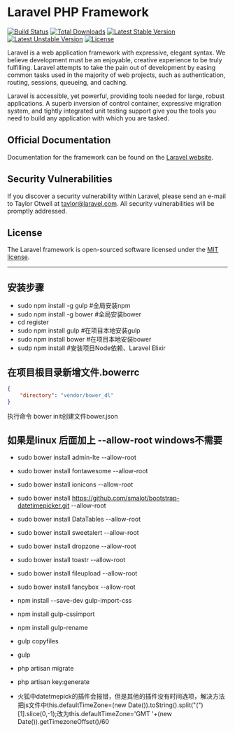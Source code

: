 # Laravel PHP Framework

[![Build Status](https://travis-ci.org/laravel/framework.svg)](https://travis-ci.org/laravel/framework)
[![Total Downloads](https://poser.pugx.org/laravel/framework/d/total.svg)](https://packagist.org/packages/laravel/framework)
[![Latest Stable Version](https://poser.pugx.org/laravel/framework/v/stable.svg)](https://packagist.org/packages/laravel/framework)
[![Latest Unstable Version](https://poser.pugx.org/laravel/framework/v/unstable.svg)](https://packagist.org/packages/laravel/framework)
[![License](https://poser.pugx.org/laravel/framework/license.svg)](https://packagist.org/packages/laravel/framework)

Laravel is a web application framework with expressive, elegant syntax. We believe development must be an enjoyable, creative experience to be truly fulfilling. Laravel attempts to take the pain out of development by easing common tasks used in the majority of web projects, such as authentication, routing, sessions, queueing, and caching.

Laravel is accessible, yet powerful, providing tools needed for large, robust applications. A superb inversion of control container, expressive migration system, and tightly integrated unit testing support give you the tools you need to build any application with which you are tasked.

## Official Documentation

Documentation for the framework can be found on the [Laravel website](http://laravel.com/docs).


## Security Vulnerabilities

If you discover a security vulnerability within Laravel, please send an e-mail to Taylor Otwell at taylor@laravel.com. All security vulnerabilities will be promptly addressed.

## License

The Laravel framework is open-sourced software licensed under the [MIT license](http://opensource.org/licenses/MIT).

---


## 安装步骤
* sudo npm install -g gulp      #全局安装npm
* sudo npm install -g bower     #全局安装bower
* cd register
* sudo npm install gulp   #在项目本地安装gulp
* sudo npm install bower  #在项目本地安装bower
* sudp npm install        #安装项目Node依赖、Laravel Elixir

## 在项目根目录新增文件.bowerrc

```json
{
    "directory": "vendor/bower_dl"
}
```
执行命令 bower init创建文件bower.json


## 如果是linux 后面加上 --allow-root  windows不需要
*  sudo bower install admin-lte --allow-root
*  sudo bower install fontawesome --allow-root
*  sudo bower install ionicons --allow-root
*  sudo bower install https://github.com/smalot/bootstrap-datetimepicker.git --allow-root
*  sudo bower install DataTables --allow-root
*  sudo bower install sweetalert --allow-root
*  sudo bower install dropzone --allow-root
*  sudo bower install toastr --allow-root
*  sudo bower install fileupload --allow-root
*  sudo bower install fancybox --allow-root
*  npm install --save-dev gulp-import-css
*  npm install gulp-cssimport
*  npm install gulp-rename
*  gulp copyfiles
*  gulp
*  php artisan migrate
*  php artisan key:generate

* 火狐中datetmepick的插件会报错，但是其他的插件没有时间选项，解决方法把js文件中this.defaultTimeZone=(new Date()).toString().split("(")[1].slice(0,-1);改为this.defaultTimeZone='GMT '+(new Date()).getTimezoneOffset()/60

